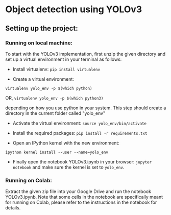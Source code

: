 # Object detection using YOLOv3

## Setting up the project: #

### Running on local machine:

To start with the YOLOv3 implementation, first unzip the given directory and set up a virtual environment in your terminal as follows: 

* Install virtualenv: `pip install virtualenv` 

* Create a virtual environment:  

`virtualenv yolo_env -p $(which python)`

 OR,  `virtualenv yolo_env -p $(which python3)`

depending on how you use python in your system. This step should create a directory in the current folder called "yolo_env"

* Activate the virtual environment: `source yolo_env/bin/activate `

* Install the required packages: `pip install -r requirements.txt `

* Open an IPython kernel with the new environment:  

`ipython kernel install --user --name=yolo_env `

* Finally open the notebook YOLOv3.ipynb in your browser: `jupyter notebook` and make sure the kernel is set to `yolo_env`.

### Running on Colab:

Extract the given zip file into your Google Drive and run the notebook YOLOv3.ipynb. Note that some cells in the notebook are specifically meant for running on Colab, please refer to the instructions in the notebook for details.

